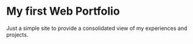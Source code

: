 # My first Web Portfolio

Just a simple site to provide a consolidated view of my experiences and projects.
